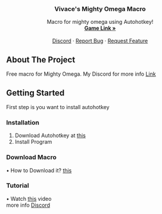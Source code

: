 <div id="top"></div>

<h3 align="center">Vivace's Mighty Omega Macro</h3>

  <p align="center">
    Macro for mighty omega using Autohotkey!
    <br />
    <a href="https://www.roblox.com/games/4878988249"><strong>Game Link »</strong></a>
    <br />
    <br />
    <a href="https://discord.gg/4rxfjtnMGt">Discord</a>
    ·
    <a href="https://discord.gg/4rxfjtnMGt">Report Bug</a>
    ·
    <a href="https://discord.gg/4rxfjtnMGt">Request Feature</a>
  </p>
</div>







<!-- ABOUT THE PROJECT -->
## About The Project
Free macro for Mighty Omega. My Discord for more info [Link](https://discord.gg/4rxfjtnMGt)





<!-- GETTING STARTED -->
## Getting Started

First step is you want to install autohotkey 



### Installation

1. Download Autohotkey at [this](https://www.autohotkey.com/)
2. Install Program

### Download Macro

• How to Download it? [this](https://youtu.be/Y02T8AiiJxw)

### Tutorial
   • Watch [this](https://www.youtube.com/watch?v=k5x4WTynWS0&ab_channel=caprisun) video <br>
    more info [Discord](https://discord.gg/4rxfjtnMGt)




<!-- <p align="right">(<a href="#top">back to top</a>)</p>



